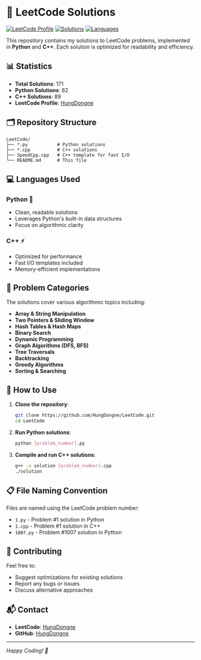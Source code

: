 # 🧩 LeetCode Solutions

[![LeetCode Profile](https://img.shields.io/badge/LeetCode-Profile-orange?style=flat-square&logo=leetcode)](https://leetcode.com/u/HungDongne/)
[![Solutions](https://img.shields.io/badge/Solutions-171-brightgreen?style=flat-square)]()
[![Languages](https://img.shields.io/badge/Languages-Python%20%7C%20C%2B%2B-blue?style=flat-square)]()

This repository contains my solutions to LeetCode problems, implemented in **Python** and **C++**. Each solution is optimized for readability and efficiency.

## 📊 Statistics

- **Total Solutions**: 171
- **Python Solutions**: 82
- **C++ Solutions**: 89
- **LeetCode Profile**: [HungDongne](https://leetcode.com/u/HungDongne/)

## 🗂️ Repository Structure

```
LeetCode/
├── *.py           # Python solutions
├── *.cpp          # C++ solutions
├── SpeedCpp.cpp   # C++ template for fast I/O
└── README.md      # This file
```

## 💻 Languages Used

### Python 🐍

- Clean, readable solutions
- Leverages Python's built-in data structures
- Focus on algorithmic clarity

### C++ ⚡

- Optimized for performance
- Fast I/O templates included
- Memory-efficient implementations

## 📝 Problem Categories

The solutions cover various algorithmic topics including:

- **Array & String Manipulation**
- **Two Pointers & Sliding Window**
- **Hash Tables & Hash Maps**
- **Binary Search**
- **Dynamic Programming**
- **Graph Algorithms (DFS, BFS)**
- **Tree Traversals**
- **Backtracking**
- **Greedy Algorithms**
- **Sorting & Searching**

## 🚀 How to Use

1. **Clone the repository**:

   ```bash
   git clone https://github.com/HungDongne/LeetCode.git
   cd LeetCode
   ```

2. **Run Python solutions**:

   ```bash
   python [problem_number].py
   ```

3. **Compile and run C++ solutions**:
   ```bash
   g++ -o solution [problem_number].cpp
   ./solution
   ```

## 📋 File Naming Convention

Files are named using the LeetCode problem number:

- `1.py` - Problem #1 solution in Python
- `1.cpp` - Problem #1 solution in C++
- `1007.py` - Problem #1007 solution in Python

## 🤝 Contributing

Feel free to:

- Suggest optimizations for existing solutions
- Report any bugs or issues
- Discuss alternative approaches

## 📬 Contact

- **LeetCode**: [HungDongne](https://leetcode.com/u/HungDongne/)
- **GitHub**: [HungDongne](https://github.com/HungDongne)

---

_Happy Coding! 🚀_
